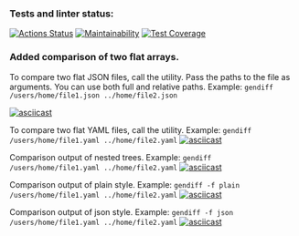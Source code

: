 ### Tests and linter status:
[![Actions Status](https://github.com/vitalii88/frontend-project-lvl2/workflows/hexlet-check/badge.svg)](https://github.com/vitalii88/frontend-project-lvl2/actions)
[![Maintainability](https://api.codeclimate.com/v1/badges/1ccabf178599750ca5a5/maintainability)](https://codeclimate.com/github/vitalii88/frontend-project-lvl2/maintainability)
[![Test Coverage](https://api.codeclimate.com/v1/badges/1ccabf178599750ca5a5/test_coverage)](https://codeclimate.com/github/vitalii88/frontend-project-lvl2/test_coverage)

### Added comparison of two flat arrays.

To compare two flat JSON files, call the utility. Pass the paths to the file as arguments. You can use both full and relative paths.
Example: `gendiff /users/home/file1.json ../home/file2.json`

[![asciicast](https://asciinema.org/a/KOiJI9B0pPcOK5oJ7PqgWUH5p.svg)](https://asciinema.org/a/KOiJI9B0pPcOK5oJ7PqgWUH5p)

To compare two flat YAML files, call the utility.
Example: `gendiff /users/home/file1.yaml ../home/file2.yaml`
[![asciicast](https://asciinema.org/a/OQmjl0ZhNuNaCRYm5ivyeheVO.svg)](https://asciinema.org/a/OQmjl0ZhNuNaCRYm5ivyeheVO)

Comparison output of nested trees.
Example: `gendiff /users/home/file1.yaml ../home/file2.yaml`
[![asciicast](https://asciinema.org/a/405101.svg)](https://asciinema.org/a/405101)

Comparison output of plain style.
Example: `gendiff -f plain /users/home/file1.yaml ../home/file2.yaml`
[![asciicast](https://asciinema.org/a/405570.svg)](https://asciinema.org/a/405570)

Comparison output of json style.
Example: `gendiff -f json /users/home/file1.yaml ../home/file2.yaml`
[![asciicast](https://asciinema.org/a/405797.svg)](https://asciinema.org/a/405797)
